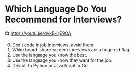 # Which Language Do You Recommend for Interviews?

📺 <https://youtu.be/dvkE-iqE9OA>

0.  Don't code in job interviews, avoid them.
1.  White board (share-screen) interviews are a huge red flag.
2.  Use the language you know the best.
3.  Use the language you know they want for the job.
4.  Default to Python or JavaScript or Go.

